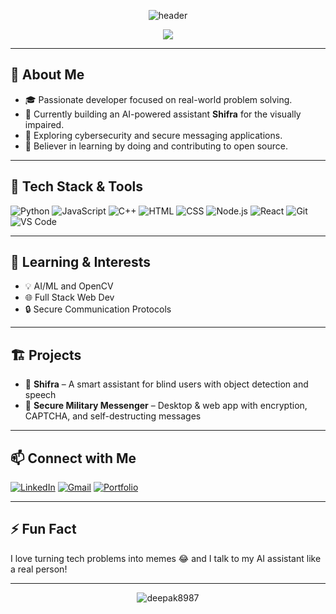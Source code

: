 <!-- Banner image -->
<p align="center">
  <img src="https://capsule-render.vercel.app/api?type=wave&color=auto&height=200&section=header&text=Hi%20👋,%20I'm%20Deepak!&fontSize=40&animation=fadeIn" alt="header"/>
</p>

<p align="center">
  <img src="https://readme-typing-svg.herokuapp.com?font=Fira+Code&size=22&pause=1000&center=true&vCenter=true&width=440&lines=Coder+by+Heart%2C+Builder+by+Brain;AI+%7C+Security+%7C+Web+Dev+Enthusiast;Always+Learning+Something+New+!%F0%9F%93%9A" />
</p>

---

## 🚀 About Me
- 🎓 Passionate developer focused on real-world problem solving.
- 🤖 Currently building an AI-powered assistant **Shifra** for the visually impaired.
- 🔐 Exploring cybersecurity and secure messaging applications.
- 🎯 Believer in learning by doing and contributing to open source.

---

## 🔧 Tech Stack & Tools
![Python](https://img.shields.io/badge/-Python-05122A?style=flat&logo=python)
![JavaScript](https://img.shields.io/badge/-JavaScript-05122A?style=flat&logo=javascript)
![C++](https://img.shields.io/badge/-C++-05122A?style=flat&logo=c%2B%2B)
![HTML](https://img.shields.io/badge/-HTML5-05122A?style=flat&logo=html5)
![CSS](https://img.shields.io/badge/-CSS3-05122A?style=flat&logo=css3)
![Node.js](https://img.shields.io/badge/-Node.js-05122A?style=flat&logo=node.js)
![React](https://img.shields.io/badge/-React-05122A?style=flat&logo=react)
![Git](https://img.shields.io/badge/-Git-05122A?style=flat&logo=git)
![VS Code](https://img.shields.io/badge/-VS%20Code-05122A?style=flat&logo=visual-studio-code)

---

## 🌱 Learning & Interests
- 💡 AI/ML and OpenCV
- 🌐 Full Stack Web Dev
- 🔒 Secure Communication Protocols

---

## 🏗️ Projects
- 🤖 **Shifra** – A smart assistant for blind users with object detection and speech
- 💬 **Secure Military Messenger** – Desktop & web app with encryption, CAPTCHA, and self-destructing messages

---

## 📫 Connect with Me
[![LinkedIn](https://img.shields.io/badge/-LinkedIn-05122A?style=flat&logo=linkedin)](https://www.linkedin.com/in/deepak8987)
[![Gmail](https://img.shields.io/badge/-Gmail-05122A?style=flat&logo=gmail)](mailto:deepak8987@example.com)
[![Portfolio](https://img.shields.io/badge/-Portfolio-05122A?style=flat&logo=internet-explorer)](https://deepak8987.github.io)

---

## ⚡ Fun Fact
I love turning tech problems into memes 😂 and I talk to my AI assistant like a real person!

---

<p align="center">
  <img src="https://komarev.com/ghpvc/?username=Deepak8987&label=Profile%20views&color=0e75b6&style=flat" alt="deepak8987" />
</p>
